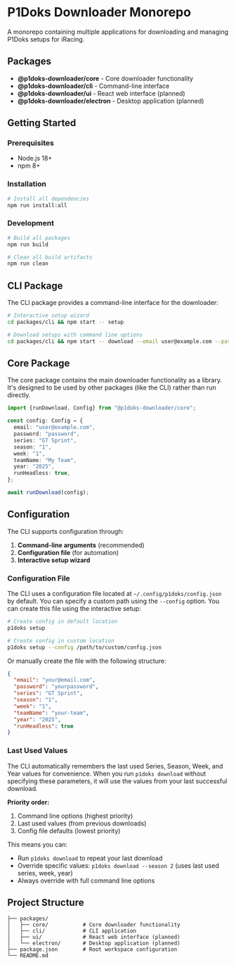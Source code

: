 # P1Doks Downloader Monorepo

A monorepo containing multiple applications for downloading and managing P1Doks setups for iRacing.

## Packages

- **@p1doks-downloader/core** - Core downloader functionality
- **@p1doks-downloader/cli** - Command-line interface
- **@p1doks-downloader/ui** - React web interface (planned)
- **@p1doks-downloader/electron** - Desktop application (planned)

## Getting Started

### Prerequisites

- Node.js 18+
- npm 8+

### Installation

```bash
# Install all dependencies
npm run install:all
```

### Development

```bash
# Build all packages
npm run build

# Clean all build artifacts
npm run clean
```

## CLI Package

The CLI package provides a command-line interface for the downloader:

```bash
# Interactive setup wizard
cd packages/cli && npm start -- setup

# Download setups with command line options
cd packages/cli && npm start -- download --email user@example.com --password secret --series "GT Sprint" --season "1" --week "1" --team "My Team" --year 2025
```

## Core Package

The core package contains the main downloader functionality as a library. It's designed to be used by other packages (like the CLI) rather than run directly.

```typescript
import {runDownload, Config} from "@p1doks-downloader/core";

const config: Config = {
  email: "user@example.com",
  password: "password",
  series: "GT Sprint",
  season: "1",
  week: "1",
  teamName: "My Team",
  year: "2025",
  runHeadless: true,
};

await runDownload(config);
```

## Configuration

The CLI supports configuration through:

1. **Command-line arguments** (recommended)
2. **Configuration file** (for automation)
3. **Interactive setup wizard**

### Configuration File

The CLI uses a configuration file located at `~/.config/p1doks/config.json` by default. You can specify a custom path using the `--config` option. You can create this file using the interactive setup:

```bash
# Create config in default location
p1doks setup

# Create config in custom location
p1doks setup --config /path/to/custom/config.json
```

Or manually create the file with the following structure:

```json
{
  "email": "your@email.com",
  "password": "yourpassword",
  "series": "GT Sprint",
  "season": "1",
  "week": "1",
  "teamName": "your-team",
  "year": "2025",
  "runHeadless": true
}
```

### Last Used Values

The CLI automatically remembers the last used Series, Season, Week, and Year values for convenience. When you run `p1doks download` without specifying these parameters, it will use the values from your last successful download.

**Priority order:**

1. Command line options (highest priority)
2. Last used values (from previous downloads)
3. Config file defaults (lowest priority)

This means you can:

- Run `p1doks download` to repeat your last download
- Override specific values: `p1doks download --season 2` (uses last used series, week, year)
- Always override with full command line options

## Project Structure

```
├── packages/
│   ├── core/           # Core downloader functionality
│   ├── cli/            # CLI application
│   ├── ui/             # React web interface (planned)
│   └── electron/       # Desktop application (planned)
├── package.json        # Root workspace configuration
└── README.md
```
